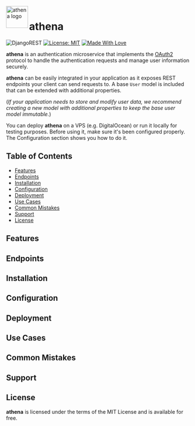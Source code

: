 <img src="https://cdn-icons-png.flaticon.com/512/6007/6007781.png" alt="athena logo" title="athena" align="left" height="60"/>      


# athena

![DjangoREST](https://img.shields.io/badge/DJANGO-REST-ff1709?style=for-the-badge&logo=django&logoColor=white&color=yellow&labelColor=gray)
[![License: MIT](https://img.shields.io/badge/License-MIT-orange.svg?style=for-the-badge)](https://opensource.org/licenses/MIT)
[![Made With Love](https://img.shields.io/badge/Made%20With-Love-red.svg?style=for-the-badge)](https://github.com/chetanraj/awesome-github-badges)

**athena** is an authentication microservice that implements the [OAuth2](https://www.rfc-editor.org/rfc/rfc6749#section-1.3.1) protocol to handle the authentication requests and manage user information securely. 

**athena** can be easily integrated in your application as it exposes REST endpoints your client can send requests to. A base `User` model is included that can be extended with additional properties. 

(*If your application needs to store and modify user data, we recommend creating a new model with additional properties to keep the base user model immutable.*)

You can deploy **athena** on a VPS (e.g. DigitalOcean) or run it locally for testing purposes. Before using it, make sure it's been configured properly. The Configuration section shows you how to do it.

## Table of Contents

- [Features](#features)
- [Endpoints](#endpoints)
- [Installation](#installation)
- [Configuration](#configuration)
- [Deployment](#deployment)
- [Use Cases](#use-cases)
- [Common Mistakes](#common-mistakes)
- [Support](#support)
- [License](#license)

## Features

## Endpoints

## Installation

## Configuration

## Deployment

## Use Cases

## Common Mistakes

## Support

## License
**athena** is licensed under the terms of the MIT License and is available for free.